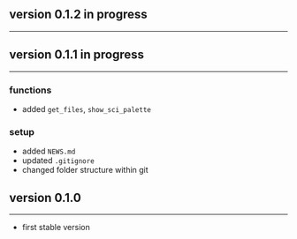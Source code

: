 ## version 0.1.2 in progress

----


## version 0.1.1 in progress

----

### functions

- added `get_files`, `show_sci_palette`

### setup

- added `NEWS.md`
- updated `.gitignore`
- changed folder structure within git


## version 0.1.0

----

- first stable version